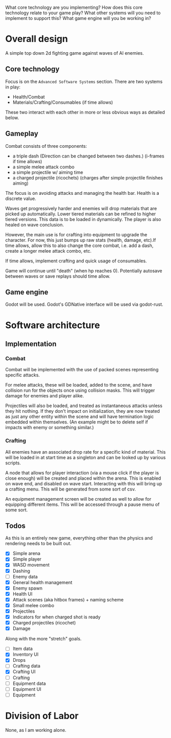 What core technology are you implementing?
How does this core technology relate to your game play?
What other systems will you need to implement to support this?
What game engine will you be working in?

# Overall design

A simple top down 2d fighting game against waves of AI enemies.

## Core technology

Focus is on the `Advanced Software Systems` section. There are two systems in play:
- Health/Combat
- Materials/Crafting/Consumables (if time allows)

These two interact with each other in more or less obvious ways as detailed below.

## Gameplay

Combat consists of three components:
- a triple dash (Direction can be changed between two dashes.) (i-frames if time allows)
- a simple melee attack combo
- a simple projectile w/ aiming time
- a charged projectile (ricochets) (charges after simple projectile finishes aiming)

The focus is on avoiding attacks and managing the health bar. Health is a discrete value.

Waves get progressively harder and enemies will drop materials that are picked up automatically.
Lower tiered materials can be refined to higher tiered versions. This data is to be loaded in
dynamically. The player is also healed on wave conclusion.

However, the main use is for crafting into equipment to upgrade the character. For now, this just
bumps up raw stats (health, damage, etc).If time allows, allow this to also change the core combat,
i.e. add a dash, create a longer melee attack combo, etc.

If time allows, implement crafting and quick usage of consumables.

Game will continue until "death" (when hp reaches 0). Potentially autosave between waves or save
replays should time allow.

## Game engine

Godot will be used. Godot's GDNative interface will be used via godot-rust.

# Software architecture

## Implementation

### Combat

Combat will be implemented with the use of packed scenes representing specific attacks.

For melee attacks, these will be loaded, added to the scene, and have collision run for the objects
once using collision masks. This will trigger damage for enemies and player alike.

Projectiles will also be loaded, and treated as instantaneous attacks unless they hit nothing. If
they don't impact on initialization, they are now treated as just any other entity within the scene
and will have termination logic embedded within themselves. (An example might be to delete self if
impacts with enemy or something similar.)

### Crafting

All enemies have an associated drop rate for a specific kind of material. This will be loaded in at
start time as a singleton and can be looked up by various scripts.

A node that allows for player interaction (via a mouse click if the player is close enough) will be
created and placed within the arena. This is enabled on wave end, and disabled on wave start.
Interacting with this will bring up a crafting menu. This will be generated from some sort of csv.

An equipment management screen will be created as well to allow for equipping different items. This
will be accessed through a pause menu of some sort.

## Todos

As this is an entirely new game, everything other than the physics and rendering needs to be built
out.

- [x] Simple arena
- [x] Simple player
- [x] WASD movement
- [x] Dashing
- [ ] Enemy data
- [x] General health management
- [x] Enemy spawn
- [x] Health UI
- [x] Attack scenes (aka hitbox frames) + naming scheme
- [x] Small melee combo
- [x] Projectiles
- [x] Indicators for when charged shot is ready
- [x] Charged projectiles (ricochet)
- [x] Damage

Along with the more "stretch" goals.

- [ ] Item data
- [x] Inventory UI
- [x] Drops
- [ ] Crafting data
- [x] Crafting UI
- [ ] Crafting
- [ ] Equipment data
- [ ] Equipment UI
- [ ] Equipment

# Division of Labor

None, as I am working alone.


